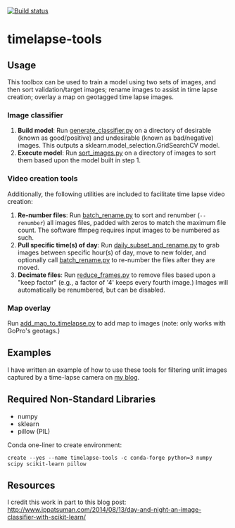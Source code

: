 [![Build status](https://travis-ci.org/stevefoga/image-classifier.svg?master)](https://travis-ci.org/stevefoga)
# timelapse-tools

## Usage
This toolbox can be used to train a model using two sets of images, and then sort validation/target images; rename 
images to assist in time lapse creation; overlay a map on geotagged time lapse images. 

### Image classifier
1) **Build model**: Run [generate_classifier.py](./generate_classifier.py) on a directory of desirable (known as 
   good/positive) and undesirable (known as bad/negative) images. This outputs a sklearn.model_selection.GridSearchCV 
   model.
2) **Execute model**: Run [sort_images.py](./sort_images.py) on a directory of images to sort them based upon the 
   model built in step 1.

### Video creation tools
Additionally, the following utilities are included to facilitate time lapse video creation:

1) **Re-number files**: Run [batch_rename.py](utils/batch_rename.py) to sort and renumber (`--renumber`) all images 
   files, padded with zeros to match the maximum file count. The software ffmpeg requires input images to be numbered 
   as such.
2) **Pull specific time(s) of day**: Run [daily_subset_and_rename.py](utils/daily_subset_and_rename.py) to grab images 
   between specific hour(s) of day, move to new folder, and optionally call [batch_rename.py](utils/batch_rename.py) 
   to re-number the files after they are moved.
3) **Decimate files**: Run [reduce_frames.py](utils/reduce_frames.py) to remove files based upon a "keep factor" 
   (e.g., a factor of '4' keeps every fourth image.) Images will automatically be renumbered, but can be disabled. 

### Map overlay
Run [add_map_to_timelapse.py](add_map_to_timelapse.py) to add map to images (note: only works with GoPro's geotags.)

## Examples
I have written an example of how to use these tools for filtering unlit images captured by a time-lapse camera on 
[my blog](https://stevefoga.wordpress.com/).

## Required Non-Standard Libraries
- numpy
- sklearn
- pillow (PIL)

Conda one-liner to create environment:
```
create --yes --name timelapse-tools -c conda-forge python=3 numpy scipy scikit-learn pillow
```  

## Resources
I credit this work in part to this blog post: 
http://www.ippatsuman.com/2014/08/13/day-and-night-an-image-classifier-with-scikit-learn/
